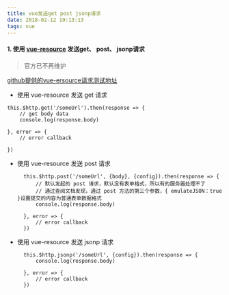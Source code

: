 ```yaml
---
title: vue发送get post jsonp请求
date: 2018-02-12 19:13:13
tags: vue
---
```

#### 1. 使用 [vue-resource](https://github.com/pagekit/vue-resource) 发送get、 post、 jsonp请求
> 官方已不再维护

[github提供的vue-ersource请求测试地址](https://github.com/typicode/json-server)

+ 使用 vue-resource 发送 get 请求

<!--more-->

	this.$http.get('/someUrl').then(response => {
		// get body data
		console.log(response.body)

	}, error => {
		// error callback

	})

+ 使用 vue-resource 发送 post 请求

		this.$http.post('/someUrl', {body}, {config}).then(response => {
			// 默认发起的 post 请求，默认没有表单格式，所以有的服务器处理不了
			// 通过查阅文档发现，通过 post 方法的第三个参数，{ emulateJSON：true }设置提交的内容为普通表单数据格式
			console.log(response.body)
	
		}, error => {
			// error callback
		})
	
	
+ 使用 vue-resource 发送 jsonp 请求

		this.$http.jsonp('/someUrl', {config}).then(response => {
			console.log(response.body)
	
		}, error => {
			// error callback
		})
